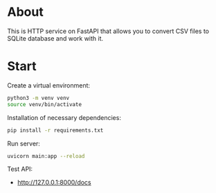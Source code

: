 # About
This is HTTP service on FastAPI that allows you to convert CSV files to SQLite database and work with it.
# Start
Create a virtual environment:
```bash
python3 -m venv venv
source venv/bin/activate
```
Installation of necessary dependencies:
```bash
pip install -r requirements.txt
```
Run server:
```bash
uvicorn main:app --reload
```
Test API:
- http://127.0.0.1:8000/docs

